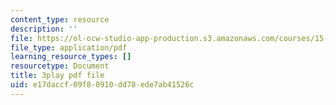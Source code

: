 ```yaml
---
content_type: resource
description: ''
file: https://ol-ocw-studio-app-production.s3.amazonaws.com/courses/15-031j-energy-decisions-markets-and-policies-spring-2012/e17daccf09f80910dd78ede7ab41526c_ruRaCsL9tpQ.pdf
file_type: application/pdf
learning_resource_types: []
resourcetype: Document
title: 3play pdf file
uid: e17daccf-09f8-0910-dd78-ede7ab41526c
---
```

